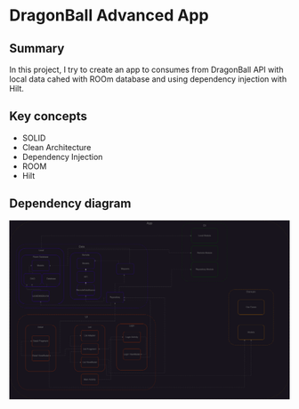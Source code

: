 #  DragonBall Advanced App

## Summary
In this project, I try to create an app to consumes from DragonBall API with local data cahed with ROOm database and using dependency injection with Hilt.

## Key concepts
+ SOLID
+ Clean Architecture
+ Dependency Injection
+ ROOM
+ Hilt

## Dependency diagram
![dependency_diagram](./docs/AdvancedDragonBallDependencyFrameworkHiltDiagram.drawio.png)

